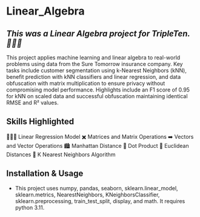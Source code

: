 # Linear_Algebra
## *This was a Linear Algebra project for TripleTen. 👩🏽‍💻*
This project applies machine learning and linear algebra to real-world problems using data from the Sure Tomorrow insurance company. Key tasks include customer segmentation using k-Nearest Neighbors (kNN), benefit prediction with kNN classifiers and linear regression, and data obfuscation with matrix multiplication to ensure privacy without compromising model performance. Highlights include an F1 score of 0.95 for kNN on scaled data and successful obfuscation maintaining identical RMSE and R² values.
## Skills Highlighted
👩🏽‍💻 Linear Regression Model
✖️ Matrices and Matrix Operations
➡️ Vectors and Vector Operations
🏙️ Manhattan Distance
🔴 Dot Product
📐 Euclidean Distances
🏡 K Nearest Neighbors Algorithm
## Installation & Usage
* This project uses numpy, pandas, seaborn, sklearn.linear_model, sklearn.metrics, NearestNeighbors, KNeighborsClassifier, sklearn.preprocessing, train_test_split, display, and math.  It requires python 3.11.
